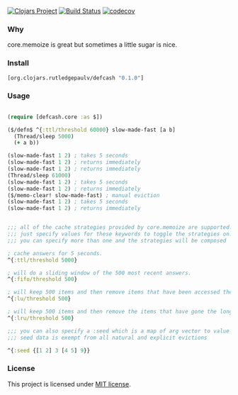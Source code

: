 [![Clojars Project](https://img.shields.io/clojars/v/org.clojars.rutledgepaulv/defcash.svg)](https://clojars.org/org.clojars.rutledgepaulv/defcash)
[![Build Status](https://travis-ci.com/RutledgePaulV/defcash.svg?branch=master)](https://travis-ci.com/RutledgePaulV/defcash)
[![codecov](https://codecov.io/gh/RutledgePaulV/defcash/branch/master/graph/badge.svg)](https://codecov.io/gh/RutledgePaulV/defcash)

### Why

core.memoize is great but sometimes a little sugar is nice. 


### Install

```clojure
[org.clojars.rutledgepaulv/defcash "0.1.0"]
```


### Usage

```clojure 

(require [defcash.core :as $])

($/defn$ ^{:ttl/threshold 60000} slow-made-fast [a b]
  (Thread/sleep 5000)
  (+ a b))

(slow-made-fast 1 2) ; takes 5 seconds
(slow-made-fast 1 2) ; returns immediately
(slow-made-fast 1 2) ; returns immediately
(Thread/sleep 61000)
(slow-made-fast 1 2) ; takes 5 seconds
(slow-made-fast 1 2) ; returns immediately
($/memo-clear! slow-made-fast) ; manual eviction
(slow-made-fast 1 2) ; takes 5 seconds
(slow-made-fast 1 2) ; returns immediately


;;; all of the cache strategies provided by core.memoize are supported.
;;; just specify values for these keywords to toggle the strategies on.
;;; you can specify more than one and the strategies will be composed

; cache answers for 5 seconds.
^{:ttl/threshold 5000}

; will do a sliding window of the 500 most recent answers.
^{:fifo/threshold 500}

; will keep 500 items and then remove items that have been accessed the least number of times.
^{:lu/threshold 500} 

; will keep 500 items and then remove the items that have gone the longest without use.
^{:lru/threshold 500}

;;; you can also specify a :seed which is a map of arg vector to value
;;; seed data is exempt from all natural and explicit evictions

^{:seed {[1 2] 3 [4 5] 9}}

```

### License
This project is licensed under [MIT license](http://opensource.org/licenses/MIT).



